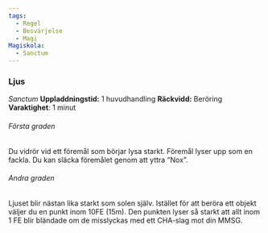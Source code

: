 ```yaml
---
tags:
  - Regel
  - Besvärjelse
  - Magi
Magiskola:
  - Sanctum
---
```

### Ljus
*Sanctum*
**Uppladdningstid:** 1 huvudhandling
**Räckvidd:** Beröring
**Varaktighet**: 1 minut

###### Första graden
Du vidrör vid ett föremål som börjar lysa starkt. Föremål lyser upp som en fackla. Du kan släcka föremålet genom att yttra “Nox”.

###### Andra graden
Ljuset blir nästan lika starkt som solen själv. Istället för att beröra ett objekt väljer du en punkt inom 10FE (15m). Den punkten lyser så starkt att allt inom 1 FE blir bländade om de misslyckas med ett CHA-slag mot din MMSG.  